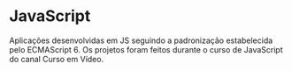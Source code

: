 # JavaScript
Aplicações desenvolvidas em JS seguindo a padronização estabelecida pelo ECMAScript 6. Os projetos foram feitos durante o curso de JavaScript do canal Curso em Vídeo.
